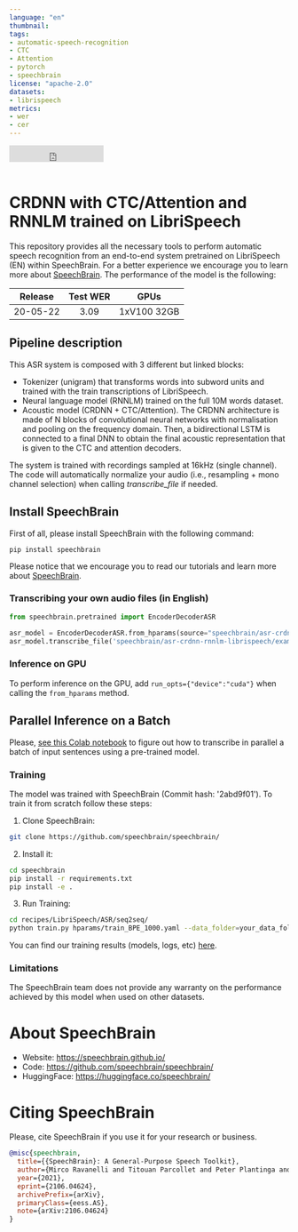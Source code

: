```yaml
---
language: "en"
thumbnail:
tags:
- automatic-speech-recognition
- CTC
- Attention
- pytorch
- speechbrain
license: "apache-2.0"
datasets:
- librispeech
metrics:
- wer
- cer
---
```


<iframe src="https://ghbtns.com/github-btn.html?user=speechbrain&repo=speechbrain&type=star&count=true&size=large&v=2" frameborder="0" scrolling="0" width="170" height="30" title="GitHub"></iframe>
<br/><br/>

# CRDNN with CTC/Attention and RNNLM trained on LibriSpeech

This repository provides all the necessary tools to perform automatic speech
recognition from an end-to-end system pretrained on LibriSpeech (EN) within
SpeechBrain. For a better experience we encourage you to learn more about
[SpeechBrain](https://speechbrain.github.io).
The performance of the model is the following:

| Release | Test WER | GPUs |
|:-------------:|:--------------:| :--------:|
| 20-05-22 | 3.09 | 1xV100 32GB |

## Pipeline description

This ASR system is composed with 3 different but linked blocks:
- Tokenizer (unigram) that transforms words into subword units and trained with
the train transcriptions of LibriSpeech.
- Neural language model (RNNLM) trained on the full 10M words dataset.
- Acoustic model (CRDNN + CTC/Attention). The CRDNN architecture is made of
N blocks of convolutional neural networks with normalisation and pooling on the
frequency domain. Then, a bidirectional LSTM is connected to a final DNN to obtain
the final acoustic representation that is given to the CTC and attention decoders.

The system is trained with recordings sampled at 16kHz (single channel).
The code will automatically normalize your audio (i.e., resampling + mono channel selection) when calling *transcribe_file* if needed.

## Install SpeechBrain

First of all, please install SpeechBrain with the following command:

```
pip install speechbrain
```

Please notice that we encourage you to read our tutorials and learn more about
[SpeechBrain](https://speechbrain.github.io).

### Transcribing your own audio files (in English)

```python
from speechbrain.pretrained import EncoderDecoderASR

asr_model = EncoderDecoderASR.from_hparams(source="speechbrain/asr-crdnn-rnnlm-librispeech", savedir="pretrained_models/asr-crdnn-rnnlm-librispeech")
asr_model.transcribe_file('speechbrain/asr-crdnn-rnnlm-librispeech/example.wav')

```

### Inference on GPU
To perform inference on the GPU, add  `run_opts={"device":"cuda"}`  when calling the `from_hparams` method.

## Parallel Inference on a Batch
Please, [see this Colab notebook](https://colab.research.google.com/drive/1hX5ZI9S4jHIjahFCZnhwwQmFoGAi3tmu?usp=sharing) to figure out how to transcribe in parallel a batch of input sentences using a pre-trained model.



### Training
The model was trained with SpeechBrain (Commit hash: '2abd9f01').
To train it from scratch follow these steps:
1. Clone SpeechBrain:
```bash
git clone https://github.com/speechbrain/speechbrain/
```
2. Install it:
```bash
cd speechbrain
pip install -r requirements.txt
pip install -e .
```

3. Run Training:
```bash
cd recipes/LibriSpeech/ASR/seq2seq/
python train.py hparams/train_BPE_1000.yaml --data_folder=your_data_folder
```

You can find our training results (models, logs, etc) [here](https://drive.google.com/drive/folders/1SAndjcThdkO-YQF8kvwPOXlQ6LMT71vt?usp=sharing).

### Limitations
The SpeechBrain team does not provide any warranty on the performance achieved by this model when used on other datasets.


# **About SpeechBrain**
- Website: https://speechbrain.github.io/
- Code: https://github.com/speechbrain/speechbrain/
- HuggingFace: https://huggingface.co/speechbrain/


# **Citing SpeechBrain**
Please, cite SpeechBrain if you use it for your research or business.

```bibtex
@misc{speechbrain,
  title={{SpeechBrain}: A General-Purpose Speech Toolkit},
  author={Mirco Ravanelli and Titouan Parcollet and Peter Plantinga and Aku Rouhe and Samuele Cornell and Loren Lugosch and Cem Subakan and Nauman Dawalatabad and Abdelwahab Heba and Jianyuan Zhong and Ju-Chieh Chou and Sung-Lin Yeh and Szu-Wei Fu and Chien-Feng Liao and Elena Rastorgueva and François Grondin and William Aris and Hwidong Na and Yan Gao and Renato De Mori and Yoshua Bengio},
  year={2021},
  eprint={2106.04624},
  archivePrefix={arXiv},
  primaryClass={eess.AS},
  note={arXiv:2106.04624}
}
```